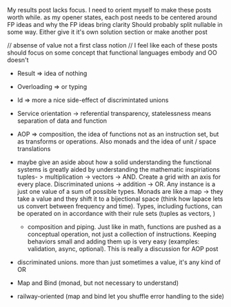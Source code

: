 My results post lacks focus. I need to orient myself to make these posts worth while.
as my opener states, each post needs to be centered around FP ideas and why the FP ideas bring clarity
Should probably split nullable in some way. Either give it it's own solution section or make another post



// absense of value not a first class notion
// I feel like each of these posts should focus on some concept that functional languages embody and OO doesn't
 - Result => idea of nothing
 - Overloading => or typing
 - Id => more a nice side-effect of discrimintated unions
 - Service orientation -> referential transparency, statelessness means separation of data and function
 - AOP => composition, the idea of functions not as an instruction set, but as transforms or operations. Also monads and the idea of unit / space translations


 - maybe give an aside about how a solid understanding the functional systems is greatly aided by understanding the mathematic inspiriations tuples- > multiplication -> vectors -> AND. Create a grid with an axis for every place. Discriminated unions -> addition -> OR. Any instance is a just one value of a sum of possible types. Monads are like a map -> they take a value and they shift it to a bijectional space (think how lapace lets us convert between frequency and time). Types, including fuctions, can be operated on in accordance with their rule sets (tuples as vectors, )
   - composition and piping. Just like in math, functions are pushed as a conceptual operation, not just a collection of instructions. Keeping behaviors small and adding them up is very easy (examples: validation, async, optional). This is really a discussion for AOP post
 - discriminated unions. more than just sometimes a value, it's any kind of OR
 - Map and Bind (monad, but not necessary to understand)
 - railway-oriented (map and bind let you shuffle error handling to the side)
